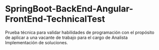 # SpringBoot-BackEnd-Angular-FrontEnd-TechnicalTest
Prueba técnica para validar habilidades de programación con el propósito de aplicar a una vacante de trabajo para el cargo de Analista Implementación de soluciones.
